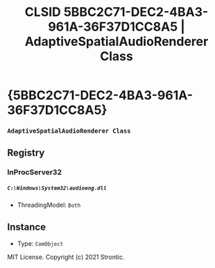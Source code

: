 ﻿---
title: "CLSID 5BBC2C71-DEC2-4BA3-961A-36F37D1CC8A5 | AdaptiveSpatialAudioRenderer Class"
excerpt: What is COM-Object CLSID 5BBC2C71-DEC2-4BA3-961A-36F37D1CC8A5?
---

# {5BBC2C71-DEC2-4BA3-961A-36F37D1CC8A5}

### `AdaptiveSpatialAudioRenderer Class`

## Registry


### InProcServer32

##### `C:\Windows\System32\audioeng.dll`
* ThreadingModel: `Both`

## Instance

* Type: `ComObject`

MIT License. Copyright (c) 2021 Strontic.


